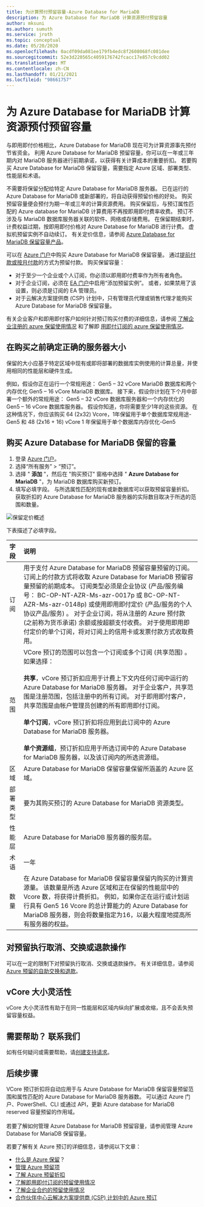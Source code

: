 ```yaml
---
title: 为计算预付预留容量-Azure Database for MariaDB
description: 为 Azure Database for MariaDB 计算资源预付预留容量
author: mksuni
ms.author: sumuth
ms.service: jroth
ms.topic: conceptual
ms.date: 05/20/2020
ms.openlocfilehash: 0acdf09da081ee179fb4edc8f2608068fc081dee
ms.sourcegitcommit: 52e3d220565c4059176742fcacc17e857c9cdd02
ms.translationtype: MT
ms.contentlocale: zh-CN
ms.lasthandoff: 01/21/2021
ms.locfileid: "98661757"
---
```

# <a name="prepay-for-azure-database-for-mariadb-compute-resources-with-reserved-capacity"></a>为 Azure Database for MariaDB 计算资源预付预留容量

与即用即付价格相比，Azure Database for MariaDB 现在可为计算资源事先预付节省资金。 利用 Azure Database for MariaDB 预留容量，你可以在一年或三年期内对 MariaDB 服务器进行前期承诺，以获得有关计算成本的重要折扣。 若要购买 Azure Database for MariaDB 保留容量，需要指定 Azure 区域、部署类型、性能层和术语。 </br>

不需要将保留分配给特定 Azure Database for MariaDB 服务器。 已在运行的 Azure Database for MariaDB 或新部署的，将自动获得预留价格的好处。 购买预留容量便会预付为期一年或三年的计算资源费用。 购买保留后，与预订属性匹配的 Azure database for MariaDB 计算费用不再按即用即付费率收费。 预订不涉及与 MariaDB 数据库服务器关联的软件、网络或存储费用。 在保留期结束时，计费权益过期，按即用即付价格对 Azure Database for MariaDB 进行计费。 虚拟机预留实例不自动续订。 有关定价信息，请参阅 [Azure Database for MariaDB 保留容量产品](https://azure.microsoft.com/pricing/details/mariadb/)。 </br>

可以在 [Azure 门户](https://portal.azure.com/)中购买 Azure Database for MariaDB 保留容量。 通过[提前付款或按月付款](../cost-management-billing/reservations/prepare-buy-reservation.md)的方式为预留付款。 购买保留容量：

* 对于至少一个企业或个人订阅，你必须以即用即付费率作为所有者角色。
* 对于企业订阅，必须在 [EA 门户](https://ea.azure.com/)中启用“添加预留实例”。 或者，如果禁用了该设置，则必须是订阅的 EA 管理员。
* 对于云解决方案提供商 (CSP) 计划中，只有管理员代理或销售代理才能购买 Azure Database for MariaDB 保留容量。 </br>

有关企业客户和即用即付客户如何针对预订购买付费的详细信息，请参阅 [了解企业注册的 azure 保留使用情况](../cost-management-billing/reservations/understand-reserved-instance-usage-ea.md) 和了解即 [用即付订阅的 azure 保留使用情况](../cost-management-billing/reservations/understand-reserved-instance-usage.md)。


## <a name="determine-the-right-server-size-before-purchase"></a>在购买之前确定正确的服务器大小

保留的大小应基于特定区域中现有或即将部署的数据库实例使用的计算总量，并使用相同的性能层和硬件生成。</br>

例如，假设你正在运行一个常规用途： Gen5 – 32 vCore MariaDB 数据库和两个内存优化 Gen5 – 16 vCore MariaDB 数据库。 接下来，假设你计划在下个月中部署一个额外的常规用途： Gen5 – 32 vCore 数据库服务器和一个内存优化的 Gen5 – 16 vCore 数据库服务器。 假设你知道，你将需要至少1年的这些资源。 在这种情况下，你应该购买 64 (2x32) Vcore，1年保留用于单个数据库常规用途-Gen5 和 48 (2x16 + 16) vCore 1 年保留用于单个数据库内存优化-Gen5


## <a name="buy-azure-database-for-mariadb-reserved-capacity"></a>购买 Azure Database for MariaDB 保留的容量

1. 登录 [Azure 门户](https://portal.azure.com/)。
2. 选择“所有服务” > “预订”。
3.  选择 " **添加** "，然后在 "购买预订" 窗格中选择 " **Azure Database for MariaDB** "，为 MariaDB 数据库购买新预订。
4.  填写必填字段。 与所选属性匹配的现有或新数据库可以获取预留容量折扣。 获取折扣的 Azure Database for MariaDB 服务器的实际数目取决于所选的范围和数量。


![保留定价概述](media/concepts-reserved-pricing/mariadb-reserved-price.png)


下表描述了必填字段。

| 字段 | 说明 |
| :------------ | :------- |
| 订阅   | 用于支付 Azure Database for MariaDB 预留容量预留的订阅。 订阅上的付款方式将收取 Azure Database for MariaDB 预留容量预留的前期成本。 订阅类型必须是企业协议 (产品/服务编号： BC-OP-NT-AZR-Ms-azr-0017p 或 BC-OP-NT-AZR-Ms-azr-0148p) 或使用即用即付定价 (产品/服务的个人协议产品/服务) 。 对于企业订阅，将从注册的 Azure 预付款 (之前称为货币承诺) 余额或按超额支付收费。 对于使用即用即付定价的单个订阅，将对订阅上的信用卡或发票付款方式收取费用。
| 范围 | VCore 预订的范围可以包含一个订阅或多个订阅 (共享范围) 。 如果选择： </br></br> **共享**，vCore 预订折扣应用于计费上下文内任何订阅中运行的 Azure Database for MariaDB 服务器。 对于企业客户，共享范围是注册范围，包括注册中的所有订阅。 对于即用即付客户，共享范围是由帐户管理员创建的所有即用即付订阅。</br></br> **单个订阅**，vCore 预订折扣将应用到此订阅中的 Azure Database for MariaDB 服务器。 </br></br> **单个资源组**，预订折扣应用于所选订阅中的 Azure Database for MariaDB 服务器，以及该订阅内的所选资源组。
| 区域 | Azure Database for MariaDB 保留容量保留所涵盖的 Azure 区域。
| 部署类型 | 要为其购买预订的 Azure Database for MariaDB 资源类型。
| 性能层 | Azure Database for MariaDB 服务器的服务层。
| 术语 | 一年
| 数量 | 在 Azure Database for MariaDB 保留容量保留内购买的计算资源量。 该数量是所选 Azure 区域和正在保留的性能层中的 Vcore 数，将获得计费折扣。 例如，如果你正在运行或计划运行具有 Gen5 16 Vcore 的总计算能力的 Azure Database for MariaDB 服务器，则会将数量指定为16，以最大程度地提高所有服务器的权益。

## <a name="cancel-exchange-or-refund-reservations"></a>对预留执行取消、交换或退款操作

可以在一定的限制下对预留执行取消、交换或退款操作。 有关详细信息，请参阅 [Azure 预留的自助交换和退款](../cost-management-billing/reservations/exchange-and-refund-azure-reservations.md)。

## <a name="vcore-size-flexibility"></a>vCore 大小灵活性

vCore 大小灵活性有助于在同一性能层和区域内纵向扩展或收缩，且不会丢失预留容量权益。 

## <a name="need-help-contact-us"></a>需要帮助？ 联系我们

如有任何疑问或需要帮助，请[创建支持请求](https://portal.azure.com/#blade/Microsoft_Azure_Support/HelpAndSupportBlade/newsupportrequest)。

## <a name="next-steps"></a>后续步骤

VCore 预订折扣将自动应用于与 Azure Database for MariaDB 保留容量预留范围和属性匹配的 Azure Database for MariaDB 服务器数。 可以通过 Azure 门户、PowerShell、CLI 或通过 API，更新 Azure database for MariaDB reserved 容量预留的作用域。 </br></br>
若要了解如何管理 Azure Database for MariaDB 预留容量，请参阅管理 Azure Database for MariaDB 保留容量。

若要了解有关 Azure 预订的详细信息，请参阅以下文章：

* [什么是 Azure 保留](../cost-management-billing/reservations/save-compute-costs-reservations.md)？
* [管理 Azure 预留项](../cost-management-billing/reservations/manage-reserved-vm-instance.md)
* [了解 Azure 预留折扣](../cost-management-billing/reservations/understand-reservation-charges.md)
* [了解即用即付订阅的预留使用情况](../cost-management-billing/reservations/understand-reservation-charges-mariadb.md)
* [了解企业合约的预留使用情况](../cost-management-billing/reservations/understand-reserved-instance-usage-ea.md)
* [合作伙伴中心云解决方案提供商 (CSP) 计划中的 Azure 预订](/partner-center/azure-reservations)